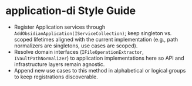# application-di Style Guide

- Register Application services through `AddObsidianApplication(IServiceCollection)`; keep singleton vs. scoped lifetimes aligned with the current implementation (e.g., path normalizers are singletons, use cases are scoped).
- Resolve domain interfaces (`IFileOperationExtractor`, `IVaultPathNormalizer`) to application implementations here so API and infrastructure layers remain agnostic.
- Append new use cases to this method in alphabetical or logical groups to keep registrations discoverable.
